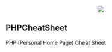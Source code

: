 <p align="center"><img src="https://i.imgur.com/HoG1Cdi.png"></p>


## PHPCheatSheet
PHP (Personal Home Page) Cheat Sheet
